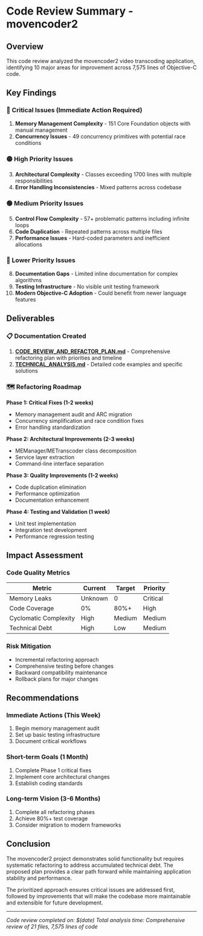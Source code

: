# Code Review Summary - movencoder2

## Overview
This code review analyzed the movencoder2 video transcoding application, identifying 10 major areas for improvement across 7,575 lines of Objective-C code.

## Key Findings

### 🔴 Critical Issues (Immediate Action Required)
1. **Memory Management Complexity** - 151 Core Foundation objects with manual management
2. **Concurrency Issues** - 49 concurrency primitives with potential race conditions

### 🟡 High Priority Issues
3. **Architectural Complexity** - Classes exceeding 1700 lines with multiple responsibilities
4. **Error Handling Inconsistencies** - Mixed patterns across codebase

### 🟢 Medium Priority Issues  
5. **Control Flow Complexity** - 57+ problematic patterns including infinite loops
6. **Code Duplication** - Repeated patterns across multiple files
7. **Performance Issues** - Hard-coded parameters and inefficient allocations

### 🔵 Lower Priority Issues
8. **Documentation Gaps** - Limited inline documentation for complex algorithms
9. **Testing Infrastructure** - No visible unit testing framework
10. **Modern Objective-C Adoption** - Could benefit from newer language features

## Deliverables

### 📋 Documentation Created
1. **[CODE_REVIEW_AND_REFACTOR_PLAN.md](./CODE_REVIEW_AND_REFACTOR_PLAN.md)** - Comprehensive refactoring plan with priorities and timeline
2. **[TECHNICAL_ANALYSIS.md](./TECHNICAL_ANALYSIS.md)** - Detailed code examples and specific solutions

### 🗺️ Refactoring Roadmap

**Phase 1: Critical Fixes (1-2 weeks)**
- Memory management audit and ARC migration
- Concurrency simplification and race condition fixes
- Error handling standardization

**Phase 2: Architectural Improvements (2-3 weeks)**  
- MEManager/METranscoder class decomposition
- Service layer extraction
- Command-line interface separation

**Phase 3: Quality Improvements (1-2 weeks)**
- Code duplication elimination
- Performance optimization
- Documentation enhancement

**Phase 4: Testing and Validation (1 week)**
- Unit test implementation
- Integration test development
- Performance regression testing

## Impact Assessment

### Code Quality Metrics
| Metric | Current | Target | Priority |
|--------|---------|--------|----------|
| Memory Leaks | Unknown | 0 | Critical |
| Code Coverage | 0% | 80%+ | High |
| Cyclomatic Complexity | High | Medium | Medium |
| Technical Debt | High | Low | Medium |

### Risk Mitigation
- Incremental refactoring approach
- Comprehensive testing before changes
- Backward compatibility maintenance
- Rollback plans for major changes

## Recommendations

### Immediate Actions (This Week)
1. Begin memory management audit
2. Set up basic testing infrastructure
3. Document critical workflows

### Short-term Goals (1 Month)
1. Complete Phase 1 critical fixes
2. Implement core architectural changes
3. Establish coding standards

### Long-term Vision (3-6 Months)
1. Complete all refactoring phases
2. Achieve 80%+ test coverage
3. Consider migration to modern frameworks

## Conclusion

The movencoder2 project demonstrates solid functionality but requires systematic refactoring to address accumulated technical debt. The proposed plan provides a clear path forward while maintaining application stability and performance.

The prioritized approach ensures critical issues are addressed first, followed by improvements that will make the codebase more maintainable and extensible for future development.

---
*Code review completed on: $(date)*
*Total analysis time: Comprehensive review of 21 files, 7,575 lines of code*